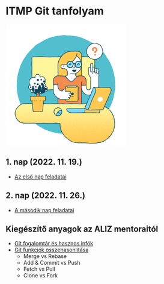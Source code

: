 # ITMP Git tanfolyam

![Screenshot](itmp_tanar_vagyok.png)

## 1. nap (2022. 11. 19.)

- [Az első nap feladatai](1_nap/1_nap_feladatok.md)


## 2. nap (2022. 11. 26.)

- [A második nap feladatai](2_nap/2_nap_feladatok.md)

## Kiegészítő anyagok az ALIZ mentoraitól

- [Git fogalomtár és hasznos infók](Aliz-ITMP%20git%20ke%CC%81pze%CC%81s%20fogalomta%CC%81r%20e%CC%81s%20hasznos%20info%CC%81k.pdf)
- [Git funkciók összehasonlitása](Aliz-ITMP_feature_comparison_git.pdf)
  - Merge vs Rebase
  - Add & Commit vs Push
  - Fetch vs Pull
  - Clone vs Fork

